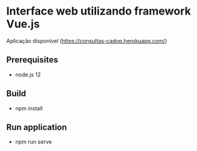 # Interface web utilizando framework Vue.js
Aplicação disponível (https://consultas-cadop.herokuapp.com/)

## Prerequisites
- node.js 12

## Build 
- npm install

## Run application
- npm run serve
